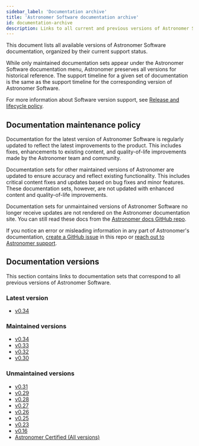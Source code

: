 ```yaml
---
sidebar_label: 'Documentation archive'
title: 'Astronomer Software documentation archive'
id: documentation-archive
description: Links to all current and previous versions of Astronomer Software documentation.
---
```


<!--version-specific-->

This document lists all available versions of Astronomer Software documentation, organized by their current support status.

While only maintained documentation sets appear under the Astronomer Software documentation menu, Astronomer preserves all versions for historical reference. The support timeline for a given set of documentation is the same as the support timeline for the corresponding version of Astronomer Software.

For more information about Software version support, see [Release and lifecycle policy](release-lifecycle-policy.md).

## Documentation maintenance policy

Documentation for the latest version of Astronomer Software is regularly updated to reflect the latest improvements to the product. This includes fixes, enhancements to existing content, and quality-of-life improvements made by the Astronomer team and community.

Documentation sets for other maintained versions of Astronomer are updated to ensure accuracy and reflect existing functionality. This includes critical content fixes and updates based on bug fixes and minor features. These documentation sets, however, are not updated with enhanced content and quality-of-life improvements.

Documentation sets for unmaintained versions of Astronomer Software no longer receive updates are not rendered on the Astronomer documentation site. You can still read these docs from the [Astronomer docs GitHub repo](https://github.com/astronomer/docs/blob/main/archived_software_docs).

If you notice an error or misleading information in any part of Astronomer's documentation, [create a GitHub issue](https://github.com/astronomer/docs/issues) in this repo or [reach out to Astronomer support](https://support.astronomer.io).

## Documentation versions

This section contains links to documentation sets that correspond to all previous versions of Astronomer Software.

### Latest version

- [v0.34](https://docs.astronomer.io/software/overview)

### Maintained versions

- [v0.34](https://docs.astronomer.io/software/overview)
- [v0.33](https://docs.astronomer.io/software/0.33)
- [v0.32](https://docs.astronomer.io/software/0.32)
- [v0.30](https://docs.astronomer.io/software/0.30/)
  
### Unmaintained versions

- [v0.31](https://github.com/astronomer/docs/blob/main/archived_software_docs/version-0.31)
- [v0.29](https://github.com/astronomer/docs/blob/main/archived_software_docs/version-0.29)
- [v0.28](https://github.com/astronomer/docs/blob/main/archived_software_docs/version-0.28)
- [v0.27](https://github.com/astronomer/docs/blob/main/archived_software_docs/version-0.27)
- [v0.26](https://github.com/astronomer/docs/blob/main/archived_software_docs/version-0.26)
- [v0.25](https://github.com/astronomer/docs/blob/main/archived_software_docs/version-0.25) 
- [v0.23](https://github.com/astronomer/docs/blob/main/archived_software_docs/version-0.23)
- [v0.16](https://github.com/astronomer/docs/blob/main/archived_software_docs/version-0.16)
- [Astronomer Certified (All versions)](image-architecture.md)
